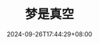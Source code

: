 ---
title: "梦是真空"
description: 
date: 2024-09-26T17:44:29+08:00
image: 
math: 
license: 
hidden: false
comments: true
draft: false
tags:
- 周记
categories:
- 鲨鱼的庭院

---